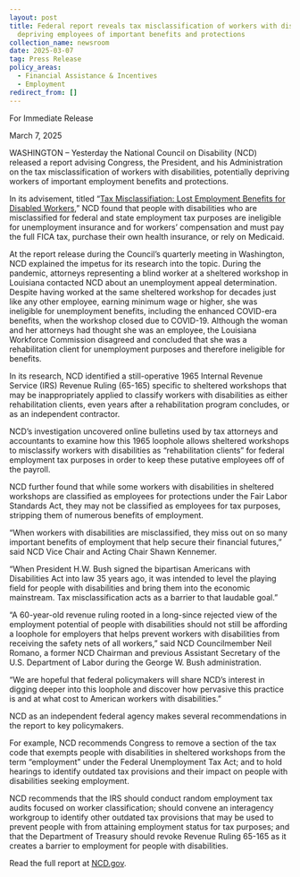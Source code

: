 ```yaml
---
layout: post
title: Federal report reveals tax misclassification of workers with disabilities
  depriving employees of important benefits and protections
collection_name: newsroom
date: 2025-03-07
tag: Press Release
policy_areas:
  - Financial Assistance & Incentives
  - Employment
redirect_from: []
---
```

For Immediate Release

March 7, 2025                                     

WASHINGTON – Yesterday the National Council on Disability (NCD) released a report advising Congress, the President, and his Administration on the tax misclassification of workers with disabilities,
potentially depriving workers of important employment benefits and protections.

In its advisement, titled “[Tax Misclassifiation: Lost Employment Benefits for Disabled Workers](https://www.ncd.gov/report/tax-misclassification-lost-employment-benefits-for-disabled-workers/),” NCD
found that people with disabilities who are misclassified for federal and state employment tax purposes are ineligible for unemployment insurance and for workers’ compensation and must pay the full FICA tax, purchase their own health insurance, or rely on Medicaid. 

At the report release during the Council’s quarterly meeting in Washington, NCD explained the impetus for its research into the topic. During the pandemic, attorneys representing a blind worker at a sheltered workshop in Louisiana contacted NCD about an unemployment appeal determination. Despite having worked at the same sheltered workshop for decades just like any other employee,
earning minimum wage or higher, she was ineligible for unemployment benefits, including the enhanced COVID-era benefits, when the workshop closed due to COVID-19. Although the woman and her attorneys had thought she was an employee, the Louisiana Workforce Commission disagreed and concluded that she was a rehabilitation client for unemployment purposes and therefore ineligible for
benefits. 

In its research, NCD identified a still-operative 1965 Internal Revenue Service (IRS) Revenue Ruling (65-165) specific to sheltered workshops that may be inappropriately applied to classify workers with disabilities as either rehabilitation clients, even years after a rehabilitation program concludes, or
as an independent contractor. 

NCD’s investigation uncovered online bulletins used by tax attorneys and accountants to examine how this 1965 loophole allows sheltered workshops to misclassify workers with disabilities as “rehabilitation clients” for federal employment tax purposes in order to keep these putative employees off of the payroll.

NCD further found that while some workers with disabilities in sheltered workshops are classified as employees for protections under the Fair Labor Standards Act, they may not be classified as employees for tax purposes, stripping them of numerous benefits of employment. 

“When workers with disabilities are misclassified, they miss out on so many important benefits of employment that help secure their financial futures,” said NCD Vice Chair and Acting Chair Shawn Kennemer. 

“When President H.W. Bush signed the bipartisan Americans with Disabilities Act into law 35 years ago, it was intended to level the playing field for people with disabilities and bring them into the economic mainstream. Tax misclassification acts as a barrier to that laudable goal.” 

“A 60-year-old revenue ruling rooted in a long-since rejected view of the employment potential of people with disabilities should not still be affording a loophole for employers that helps prevent workers with disabilities from receiving the safety nets of all workers,” said NCD Councilmember Neil Romano, a former NCD Chairman and previous Assistant Secretary of the U.S. Department of Labor during the George W. Bush administration. 

“We are hopeful that federal policymakers will share NCD’s interest in digging deeper into this loophole and discover how pervasive this practice is and at what cost to American workers with disabilities.”

NCD as an independent federal agency makes several recommendations in the report to key policymakers. 

For example, NCD recommends Congress to remove a section of the tax code that exempts
people with disabilities in sheltered workshops from the term “employment” under the Federal Unemployment Tax Act; and to hold hearings to identify outdated tax provisions and their impact on people with disabilities seeking employment.

NCD recommends that the IRS should conduct random employment tax audits focused on worker classification; should convene an interagency workgroup to identify other outdated tax provisions that may be used to prevent people with from attaining employment status for tax purposes; and that the Department of Treasury should revoke Revenue Ruling 65-165 as it creates a barrier to employment for people with disabilities. 

Read the full report at [NCD.gov](https://www.ncd.gov/report/tax-misclassification-lost-employment-benefits-for-disabled-workers/).
